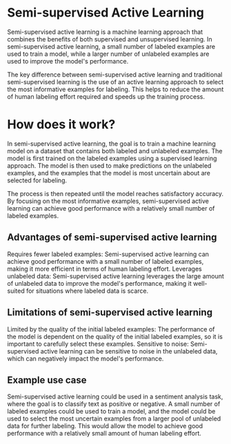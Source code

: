 # Semi-supervised Active Learning
Semi-supervised active learning is a machine learning approach that combines the benefits of both supervised and unsupervised learning. In semi-supervised active learning, a small number of labeled examples are used to train a model, while a larger number of unlabeled examples are used to improve the model's performance.

The key difference between semi-supervised active learning and traditional semi-supervised learning is the use of an active learning approach to select the most informative examples for labeling. This helps to reduce the amount of human labeling effort required and speeds up the training process.

# How does it work?
In semi-supervised active learning, the goal is to train a machine learning model on a dataset that contains both labeled and unlabeled examples. The model is first trained on the labeled examples using a supervised learning approach. The model is then used to make predictions on the unlabeled examples, and the examples that the model is most uncertain about are selected for labeling.

The process is then repeated until the model reaches satisfactory accuracy. By focusing on the most informative examples, semi-supervised active learning can achieve good performance with a relatively small number of labeled examples.

## Advantages of semi-supervised active learning
Requires fewer labeled examples: Semi-supervised active learning can achieve good performance with a small number of labeled examples, making it more efficient in terms of human labeling effort.
Leverages unlabeled data: Semi-supervised active learning leverages the large amount of unlabeled data to improve the model's performance, making it well-suited for situations where labeled data is scarce.
## Limitations of semi-supervised active learning
Limited by the quality of the initial labeled examples: The performance of the model is dependent on the quality of the initial labeled examples, so it is important to carefully select these examples.
Sensitive to noise: Semi-supervised active learning can be sensitive to noise in the unlabeled data, which can negatively impact the model's performance.
## Example use case
Semi-supervised active learning could be used in a sentiment analysis task, where the goal is to classify text as positive or negative. A small number of labeled examples could be used to train a model, and the model could be used to select the most uncertain examples from a larger pool of unlabeled data for further labeling. This would allow the model to achieve good performance with a relatively small amount of human labeling effort.
